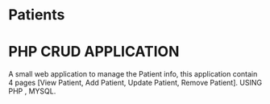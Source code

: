 # Patients
# PHP CRUD APPLICATION		
A small web application to manage the Patient info, 
this application contain 4 pages [View Patient, Add Patient, Update Patient, Remove Patient].
 USING PHP , MYSQL.
